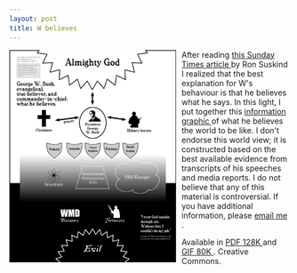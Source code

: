 ```yaml
---
layout: post
title: W believes 
---
```

<div style="float: left; margin-right: 10px;"><a href="/weblog/images/bush_believes/bush_believes.gif"><img src="/weblog/images/bush_believes/bush_believes_small.gif" alt="bush" /></a></div><p>After reading <a href="http://www.nytimes.com/2004/10/17/magazine/17BUSH.html">this Sunday Times article </a>by Ron Suskind I realized that the best explanation for W's behaviour is that he believes what he says. In this light, I put together this <a href="http://en.wikipedia.org/wiki/Information_graphics">information graphic </a>of what he believes the world to be like. I don't endorse this world view; it is constructed based on the best available evidence from transcripts of his speeches and media reports. I do not believe that any of this material is controversial. If you have additional information, please <a href="mailto:sbwoodside@yahoo.com?subject=W%20believes">email me </a>. </p><p>Available in <a href="/weblog/images/bush_believes/bush_believes.pdf">PDF 128K </a>and <a href="/weblog/images/bush_believes/bush_believes.gif">GIF 80K </a>. Creative Commons. </p>
